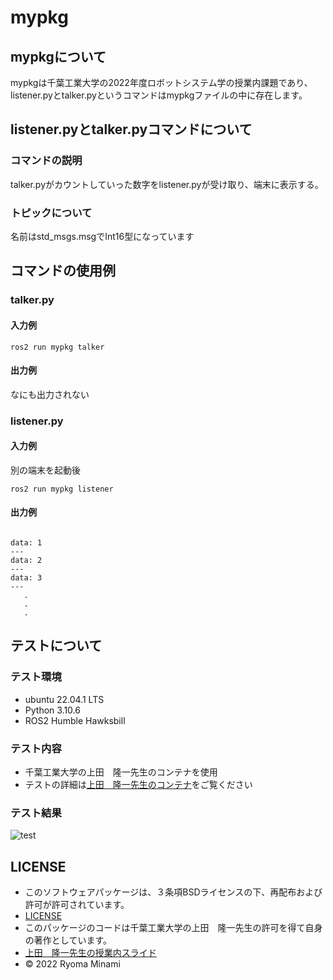 # mypkg

## mypkgについて

mypkgは千葉工業大学の2022年度ロボットシステム学の授業内課題であり、listener.pyとtalker.pyというコマンドはmypkgファイルの中に存在します。

## listener.pyとtalker.pyコマンドについて

### コマンドの説明

talker.pyがカウントしていった数字をlistener.pyが受け取り、端末に表示する。

### トピックについて

名前はstd_msgs.msgでInt16型になっています

## コマンドの使用例

### talker.py

#### 入力例

```
ros2 run mypkg talker
```
#### 出力例

なにも出力されない

### listener.py

#### 入力例
別の端末を起動後
```
ros2 run mypkg listener
```

#### 出力例
```

data: 1
---
data: 2
---
data: 3
---
   .
   .
   .
```

## テストについて

### テスト環境

* ubuntu 22.04.1 LTS
* Python 3.10.6
* ROS2 Humble Hawksbill

### テスト内容

* 千葉工業大学の上田　隆一先生のコンテナを使用
* テストの詳細は[上田　隆一先生のコンテナ](https://hub.docker.com/layers/ryuichiueda/ubuntu22.04-ros2/latest/images/sha256-0e1773bc6f12b57172c8818aac36aeb97ca13269028028d49ad5f6f8cc0d6204?context=explore)をご覧ください
### テスト結果

![test](https://github.com/RyomaMinami/mypkg/actions/workflows/test.yml/badge.svg)

## LICENSE

* このソフトウェアパッケージは、３条項BSDライセンスの下、再配布および許可が許可されています。
* [LICENSE](https://github.com/RyomaMinami/mypkg/blob/master/LICENSE)
* このパッケージのコードは千葉工業大学の上田　隆一先生の許可を得て自身の著作としています。
* [上田　隆一先生の授業内スライド](https://github.com/ryuichiueda/my_slides/tree/master/robosys_2022)
* © 2022 Ryoma Minami




　
